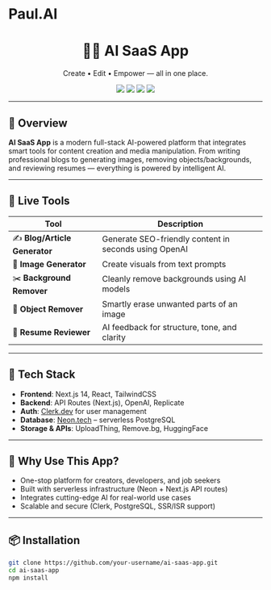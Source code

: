 #   Paul.AI  
<h1 align="center">🧠✨ AI SaaS App</h1>
<p align="center">
  Create • Edit • Empower — all in one place.
</p>

<p align="center">
  <img src="https://img.shields.io/badge/Next.js-Framework-black" />
  <img src="https://img.shields.io/badge/Clerk-Auth-blue" />
  <img src="https://img.shields.io/badge/Neon-PostgreSQL-green" />
  <img src="https://img.shields.io/badge/AI-OpenAI|Replicate-orange" />
</p>

---

## 🔮 Overview

**AI SaaS App** is a modern full-stack AI-powered platform that integrates smart tools for content creation and media manipulation. From writing professional blogs to generating images, removing objects/backgrounds, and reviewing resumes — everything is powered by intelligent AI.

---

## 🚀 Live Tools

| Tool                 | Description                                         |
|----------------------|-----------------------------------------------------|
| ✍️ **Blog/Article Generator** | Generate SEO-friendly content in seconds using OpenAI |
| 🎨 **Image Generator**       | Create visuals from text prompts                  |
| ✂️ **Background Remover**    | Cleanly remove backgrounds using AI models         |
| 🧽 **Object Remover**        | Smartly erase unwanted parts of an image           |
| 📄 **Resume Reviewer**       | AI feedback for structure, tone, and clarity       |

---

## 🧰 Tech Stack

- **Frontend**: Next.js 14, React, TailwindCSS  
- **Backend**: API Routes (Next.js), OpenAI, Replicate  
- **Auth**: [Clerk.dev](https://clerk.dev) for user management  
- **Database**: [Neon.tech](https://neon.tech) – serverless PostgreSQL  
- **Storage & APIs**: UploadThing, Remove.bg, HuggingFace

---

## 🌟 Why Use This App?

- One-stop platform for creators, developers, and job seekers
- Built with serverless infrastructure (Neon + Next.js API routes)
- Integrates cutting-edge AI for real-world use cases
- Scalable and secure (Clerk, PostgreSQL, SSR/ISR support)

---

## 📦 Installation

```bash
git clone https://github.com/your-username/ai-saas-app.git
cd ai-saas-app
npm install

